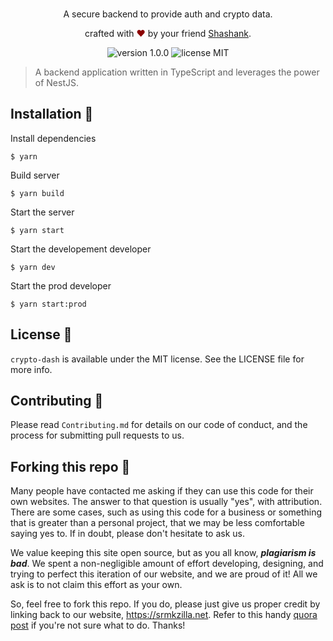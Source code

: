 <br>
<p align="center">
A secure backend to provide auth and crypto data.
</p>
<p align="center">
crafted with <span style="color: #8b0000;">&hearts;</span> by your friend <a href="https://www.linkedin.com/in/shawshankkumar/">Shashank</a>.
</p>
<p align="center">
    <img src="https://img.shields.io/badge/version-1.0.0-yellowgreen" alt="version 1.0.0"/>
    <img src="https://img.shields.io/badge/license-MIT-brightgreen" alt="license MIT"/>
</p>

> A backend application written in TypeScript and leverages the power of NestJS.

<div align="center">
</div>

## Installation 🔧

Install dependencies

```
$ yarn
```

Build server

```
$ yarn build
```

Start the server

```
$ yarn start
```

Start the developement developer

```
$ yarn dev
```

Start the prod developer

```
$ yarn start:prod
```

## License 📜

`crypto-dash` is available under the MIT license. See the LICENSE file for more info.

## Contributing 🤝

Please read `Contributing.md` for details on our code of conduct, and the process for submitting pull requests to us.

## Forking this repo 🚨

Many people have contacted me asking if they can use this code for their own websites. The answer to that question is usually "yes", with attribution. There are some cases, such as using this code for a business or something that is greater than a personal project, that we may be less comfortable saying yes to. If in doubt, please don't hesitate to ask us.

We value keeping this site open source, but as you all know, _**plagiarism is bad**_. We spent a non-negligible amount of effort developing, designing, and trying to perfect this iteration of our website, and we are proud of it! All we ask is to not claim this effort as your own.

So, feel free to fork this repo. If you do, please just give us proper credit by linking back to our website, https://srmkzilla.net. Refer to this handy [quora post](https://www.quora.com/Is-it-bad-to-copy-other-peoples-code) if you're not sure what to do. Thanks!
